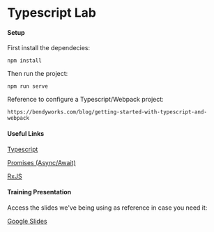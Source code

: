 # Typescript Lab


#### Setup

First install the dependecies:

```
npm install
```
Then run the project:

```
npm run serve
```



Reference to configure a Typescript/Webpack project:

    https://bendyworks.com/blog/getting-started-with-typescript-and-webpack


#### Useful Links

[Typescript](https://www.typescriptlang.org/docs/home.html)

[Promises (Async/Await)](https://medium.freecodecamp.org/avoiding-the-async-await-hell-c77a0fb71c4c)

[RxJS](https://www.learnrxjs.io/)


#### Training Presentation

Access the slides we've being using as reference in case you need it:

[Google Slides](https://docs.google.com/presentation/d/1xcPzGaq5EMBtnWcgTqNl7YJuc5MwI1JwSRyZj4H4kUg/edit?usp=sharing)
